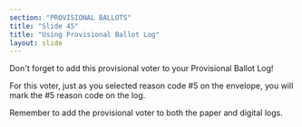 ```yaml
---
section: "PROVISIONAL BALLOTS"
title: "Slide 45"
title: "Using Provisional Ballot Log"
layout: slide
---
```


Don't forget to add this provisional voter to your Provisional Ballot Log!

For this voter, just as you selected reason code #5 on the envelope, you will mark the #5 reason code on the log.

Remember to add the provisional voter to both the paper and digital logs.